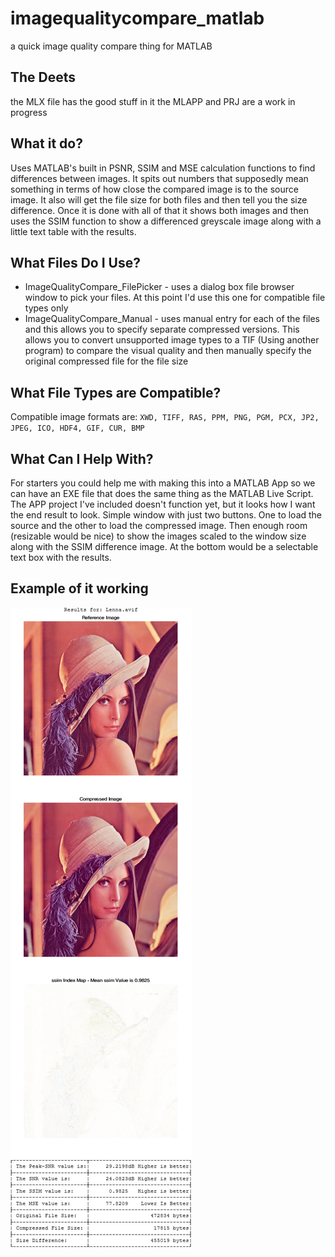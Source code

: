 # imagequalitycompare_matlab

a quick image quality compare thing for MATLAB

## The Deets

the MLX file has the good stuff in it
the MLAPP and PRJ are a work in progress

## What it do?

Uses MATLAB's built in PSNR, SSIM and MSE calculation functions to find differences between images. It spits out numbers that supposedly mean something in terms of how close the compared image is to the source image. It also will get the file size for both files and then tell you the size difference. Once it is done with all of that it shows both images and then uses the SSIM function to show a differenced greyscale image along with a little text table with the results.

## What Files Do I Use?

* ImageQualityCompare_FilePicker - uses a dialog box file browser window to pick your files. At this point I'd use this one for compatible file types only
* ImageQualityCompare_Manual - uses manual entry for each of the files and this allows you to specify separate compressed versions. This allows you to convert unsupported image types to a TIF (Using another program) to compare the visual quality and then manually specify the original compressed file for the file size

## What File Types are Compatible?

Compatible image formats are: ```XWD, TIFF, RAS, PPM, PNG, PGM, PCX, JP2, JPEG, ICO, HDF4, GIF, CUR, BMP```

## What Can I Help With?

For starters you could help me with making this into a MATLAB App so we can have an EXE file that does the same thing as the MATLAB Live Script. The APP project I've included doesn't function yet, but it looks how I want the end result to look. Simple window with just two buttons. One to load the source and the other to load the compressed image. Then enough room (resizable would be nice) to show the images scaled to the window size along with the SSIM difference image. At the bottom would be a selectable text box with the results.

## Example of it working

![](https://raw.githubusercontent.com/navjack/imagequalitycompare_matlab/master/Preview.jpg)
